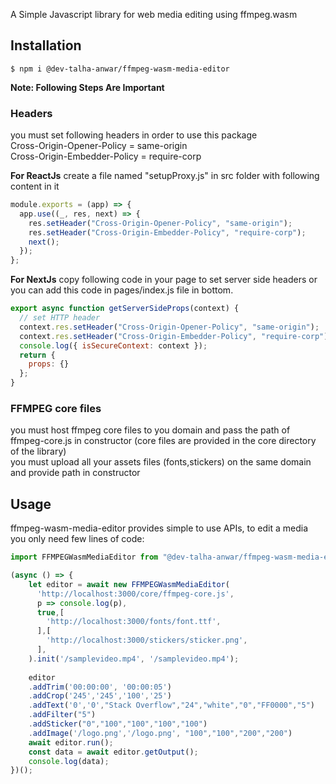 A Simple Javascript library for web media editing using ffmpeg.wasm 

## Installation

```
$ npm i @dev-talha-anwar/ffmpeg-wasm-media-editor

```

**Note: Following Steps Are Important**

### Headers
you must set following headers in order to use this package \
Cross-Origin-Opener-Policy =  same-origin \
Cross-Origin-Embedder-Policy = require-corp

**For ReactJs**
create a file named "setupProxy.js" in src folder with following content in it 
```javascript
module.exports = (app) => {
  app.use((_, res, next) => {
    res.setHeader("Cross-Origin-Opener-Policy", "same-origin");
    res.setHeader("Cross-Origin-Embedder-Policy", "require-corp");
    next();
  });
};

```

**For NextJs**
copy following code in your page to set server side headers or you can add this code in pages/index.js file in bottom.
```javascript
export async function getServerSideProps(context) {
  // set HTTP header
  context.res.setHeader("Cross-Origin-Opener-Policy", "same-origin");
  context.res.setHeader("Cross-Origin-Embedder-Policy", "require-corp");
  console.log({ isSecureContext: context });
  return {
    props: {}
  };
}

```


### FFMPEG core files
you must host ffmpeg core files to you domain and pass the path of ffmpeg-core.js in constructor (core files are provided in the core directory of the library) \
you must upload all your assets files (fonts,stickers) on the same domain and provide path in constructor

## Usage

ffmpeg-wasm-media-editor provides simple to use APIs, to edit a media you only need few lines of code:

```javascript
import FFMPEGWasmMediaEditor from "@dev-talha-anwar/ffmpeg-wasm-media-editor";

(async () => {
    let editor = await new FFMPEGWasmMediaEditor(
      'http://localhost:3000/core/ffmpeg-core.js', 
      p => console.log(p),
      true,[
        'http://localhost:3000/fonts/font.ttf', 
      ],[
        'http://localhost:3000/stickers/sticker.png', 
      ],
    ).init('/samplevideo.mp4', '/samplevideo.mp4');
    
    editor
    .addTrim('00:00:00', '00:00:05')
    .addCrop('245','245','100','25')
    .addText('0','0',"Stack Overflow","24","white","0","FF0000","5")
    .addFilter("5")
    .addSticker("0","100","100","100","100")
    .addImage('/logo.png','/logo.png', "100","100","200","200")
    await editor.run();
    const data = await editor.getOutput();
    console.log(data);
})();
```


